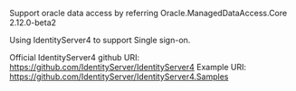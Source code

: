 Support oracle data access by referring Oracle.ManagedDataAccess.Core 2.12.0-beta2

Using IdentityServer4 to support Single sign-on.

Official IdentityServer4 github URI: https://github.com/IdentityServer/IdentityServer4
Example URI: https://github.com/IdentityServer/IdentityServer4.Samples

